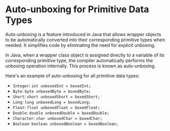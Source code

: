 # Auto-unboxing for Primitive Data Types

Auto-unboxing is a feature introduced in Java that allows wrapper objects to be automatically converted into their corresponding primitive types when needed. It simplifies code by eliminating the need for explicit unboxing.

In Java, when a wrapper class object is assigned directly to a variable of its corresponding primitive type, the compiler automatically performs the unboxing operation internally. This process is known as auto-unboxing.

Here's an example of auto-unboxing for all primitive data types:

- `Integer`: `int unboxedInt = boxedInt;`
- `Byte`: `byte unboxedByte = boxedByte;`
- `Short`: `short unboxedShort = boxedShort;`
- `Long`: `long unboxedLong = boxedLong;`
- `Float`: `float unboxedFloat = boxedFloat;`
- `Double`: `double unboxedDouble = boxedDouble;`
- `Character`: `char unboxedChar = boxedChar;`
- `Boolean`: `boolean unboxedBoolean = boxedBoolean;`
